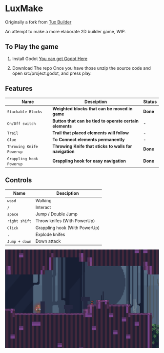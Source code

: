 # LuxMake 
Originally a fork from [Tux Builder](https://github.com/Alzter/TuxBuilder)

An attempt to make a more elaborate 2D builder game, WIP.


## To Play the game
1. Install Godot
[You can get Godot Here](https://godotengine.org/)

2. Download The repo 
Once you have those unzip the source code and open src/project.godot, and press play.

## Features 
Name | Desciption | Status
--- | --- | ---
`Stackable Blocks` | **Weighted blocks that can be moved in game** | **Done**
`On/Off switch` | **Button that can be tied to operate certain elements** | **-**
`Trail` | **Trail that placed elements will follow** | **-**
`Glue` | **To Connect elements permanently** | **-**
`Throwing Knife Powerup` | **Throwing Knife that sticks to walls for navigation** | **Done**
`Grappling hook Powerup` | **Grappling hook for easy navigation** | **Done**
## Controls

Name | Desciption 
--- | --- 
`wasd`| Walking
`/` | Interact
`space` | Jump / Double Jump
`right shift` | Throw knifes (With PowerUp)
`Click` | Grappling hook (With PowerUp)
`.` | Explode knifes
`Jump + down` | Down attack


![Screenshot](./LuxMake.png)
